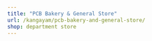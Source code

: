 ```yaml
---
title: "PCB Bakery & General Store"
url: /kangayam/pcb-bakery-and-general-store/
shop: department store
---
```

